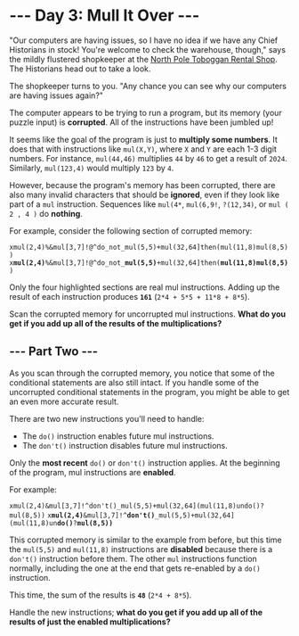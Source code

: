 # --- Day 3: Mull It Over ---

"Our computers are having issues, so I have no idea if we have any Chief Historians in stock! You're welcome to check the warehouse, though," says the mildly flustered shopkeeper at the [North Pole Toboggan Rental Shop](https://adventofcode.com/2020/day/2). The Historians head out to take a look.

The shopkeeper turns to you. "Any chance you can see why our computers are having issues again?"

The computer appears to be trying to run a program, but its memory (your puzzle input) is **corrupted**. All of the instructions have been jumbled up!

It seems like the goal of the program is just to **multiply some numbers**. It does that with instructions like `mul(X,Y)`, where `X` and `Y` are each 1-3 digit numbers. For instance, `mul(44,46)` multiplies `44` by `46` to get a result of `2024`. Similarly, `mul(123,4)` would multiply `123` by `4`.

However, because the program's memory has been corrupted, there are also many invalid characters that should be **ignored**, even if they look like part of a `mul` instruction. Sequences like `mul(4*`, `mul(6,9!`, `?(12,34)`, or `mul ( 2 , 4 )` do **nothing**.

For example, consider the following section of corrupted memory:

`xmul(2,4)%&mul[3,7]!@^do_not_mul(5,5)+mul(32,64]then(mul(11,8)mul(8,5))`
`x`**`mul(2,4)`**`%&mul[3,7]!@^do_not_`**`mul(5,5)`**`+mul(32,64]then(`**`mul(11,8)mul(8,5)`**`)`

Only the four highlighted sections are real mul instructions. Adding up the result of each instruction produces **`161`** (`2*4 + 5*5 + 11*8 + 8*5`).

Scan the corrupted memory for uncorrupted mul instructions. **What do you get if you add up all of the results of the multiplications?**

## --- Part Two ---

As you scan through the corrupted memory, you notice that some of the conditional statements are also still intact. If you handle some of the uncorrupted conditional statements in the program, you might be able to get an even more accurate result.

There are two new instructions you'll need to handle:

- The `do()` instruction enables future mul instructions.
- The `don't()` instruction disables future mul instructions.

Only the **most recent** `do()` or `don't()` instruction applies. At the beginning of the program, mul instructions are **enabled**.

For example:

`xmul(2,4)&mul[3,7]!^don't()_mul(5,5)+mul(32,64](mul(11,8)undo()?mul(8,5))`
`x`**`mul(2,4)`**`&mul[3,7]!^`**`don't()`**`_mul(5,5)+mul(32,64](mul(11,8)un`**`do()`**`?`**`mul(8,5))`**

This corrupted memory is similar to the example from before, but this time the `mul(5,5)` and `mul(11,8)` instructions are **disabled** because there is a `don't()` instruction before them. The other `mul` instructions function normally, including the one at the end that gets re-enabled by a `do()` instruction.

This time, the sum of the results is **`48`** (`2*4 + 8*5`).

Handle the new instructions; **what do you get if you add up all of the results of just the enabled multiplications?**
